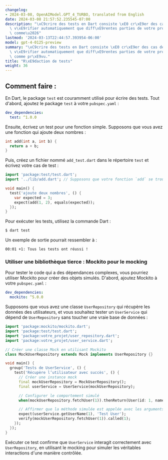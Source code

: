 ```yaml
---
changelog:
- 2024-03-08, OpenAIModel.GPT_4_TURBO, translated from English
date: 2024-03-08 21:57:52.235545-07:00
description: "\xC9crire des tests en Dart consiste \xE0 cr\xE9er des cas de test pour\
  \ v\xE9rifier automatiquement que diff\xE9rentes parties de votre programme fonctionnent\
  \ comme\u2026"
lastmod: '2024-03-13T22:44:57.393954-06:00'
model: gpt-4-0125-preview
summary: "\xC9crire des tests en Dart consiste \xE0 cr\xE9er des cas de test pour\
  \ v\xE9rifier automatiquement que diff\xE9rentes parties de votre programme fonctionnent\
  \ comme pr\xE9vu."
title: "R\xE9daction de tests"
weight: 36
---
```


## Comment faire :
En Dart, le package `test` est couramment utilisé pour écrire des tests. Tout d'abord, ajoutez le package `test` à votre `pubspec.yaml` :

```yaml
dev_dependencies:
  test: ^1.0.0
```

Ensuite, écrivez un test pour une fonction simple. Supposons que vous avez une fonction qui ajoute deux nombres :

```dart
int add(int a, int b) {
  return a + b;
}
```

Puis, créez un fichier nommé `add_test.dart` dans le répertoire `test` et écrivez votre cas de test :

```dart
import 'package:test/test.dart';
import '../lib/add.dart'; // Supposons que votre fonction `add` se trouve dans lib/add.dart

void main() {
  test('ajoute deux nombres', () {
    var expected = 3;
    expect(add(1, 2), equals(expected));
  });
}
```

Pour exécuter les tests, utilisez la commande Dart :

```bash
$ dart test
```

Un exemple de sortie pourrait ressembler à :

```
00:01 +1: Tous les tests ont réussi !
```

### Utiliser une bibliothèque tierce : Mockito pour le mocking
Pour tester le code qui a des dépendances complexes, vous pourriez utiliser Mockito pour créer des objets simulés. D'abord, ajoutez Mockito à votre `pubspec.yaml` :

```yaml
dev_dependencies:
  mockito: ^5.0.0
```

Supposons que vous avez une classe `UserRepository` qui récupère les données des utilisateurs, et vous souhaitez tester un `UserService` qui dépend de `UserRepository` sans toucher une vraie base de données :

```dart
import 'package:mockito/mockito.dart';
import 'package:test/test.dart';
import 'package:votre_projet/user_repository.dart';
import 'package:votre_projet/user_service.dart';

// Créer une classe Mock en utilisant Mockito
class MockUserRepository extends Mock implements UserRepository {}

void main() {
  group('Tests de UserService', () {
    test('Récupère l’utilisateur avec succès', () {
      // Créer une instance mock
      final mockUserRepository = MockUserRepository();
      final userService = UserService(mockUserRepository);

      // Configurer le comportement simulé
      when(mockUserRepository.fetchUser(1)).thenReturn(User(id: 1, name: 'Test User'));

      // Affirmer que la méthode simulée est appelée avec les arguments attendus
      expect(userService.getUserName(1), 'Test User');
      verify(mockUserRepository.fetchUser(1)).called(1);
    });
  });
}
```

Exécuter ce test confirme que `UserService` interagit correctement avec `UserRepository`, en utilisant le mocking pour simuler les véritables interactions d'une manière contrôlée.
